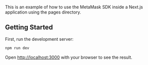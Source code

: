 This is an example of how to use the MetaMask SDK inside a Next.js application using the pages directory.

## Getting Started

First, run the development server:

```bash
npm run dev
```

Open [http://localhost:3000](http://localhost:3000) with your browser to see the result.
